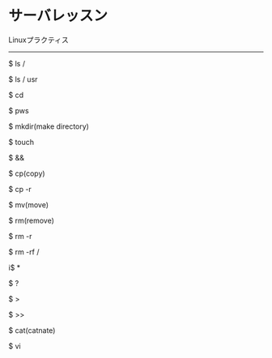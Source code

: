 # サーバレッスン
Linuxプラクティス
___________________

<p>$ ls /</p>
<p>$ ls / usr</p>
<p>$ cd</p>
<p>$ pws</p>
<p>$ mkdir(make directory)</p>
<p>$ touch</p>
<p>$ &&</p>
<p>$ cp(copy)</p>
<p>$ cp -r</p>
<p>$ mv(move)</p>
<p>$ rm(remove)</p>
<p>$ rm -r</p>
<p>$ rm -rf /</p>
<p>i$ *</p>
<p>$ ?</p>
<p>$ ></p>
<p>$ >></p>
<p>$ cat(catnate)</p>
<p>$ vi</p>
  
